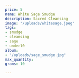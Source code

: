 ```yaml
---
price: 5
name: White Sage Smudge
description: Sacred Cleansing
image: "/uploads/whitesage.jpeg"
tags:
- smudge
- cleansing
- sage
- under10
album:
- "/uploads/sage_smudge.jpg"
max_quantity: 
grams: 10

---
```

